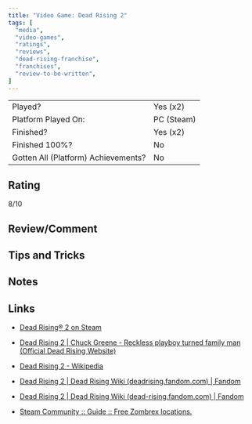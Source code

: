 ```yaml
---
title: "Video Game: Dead Rising 2"
tags: [
  "media",
  "video-games",
  "ratings",
  "reviews",
  "dead-rising-franchise",
  "franchises",
  "review-to-be-written",
]
---
```


| | |
|-|-|
| Played? | Yes (x2) |
| Platform Played On: | PC (Steam) |
| Finished? | Yes (x2) |
| Finished 100%? | No |
| Gotten All (Platform) Achievements? | No |

## Rating

8/10

## Review/Comment

## Tips and Tricks

## Notes

## Links

- [Dead Rising® 2 on Steam](https://store.steampowered.com/app/45740/Dead_Rising_2/)
- [Dead Rising 2 | Chuck Greene - Reckless playboy turned family man (Official Dead Rising Website)](https://www.deadrising.com/dead-rising-2/index.html)
- [Dead Rising 2 - Wikipedia](https://en.wikipedia.org/wiki/Dead_Rising_2)
- [Dead Rising 2 | Dead Rising Wiki (deadrising.fandom.com) | Fandom](https://deadrising.fandom.com/wiki/Dead_Rising_2)
- [Dead Rising 2 | Dead Rising Wiki (dead-rising.fandom.com) | Fandom](https://dead-rising.fandom.com/wiki/Dead_Rising_2)

- [Steam Community :: Guide :: Free Zombrex locations.](https://steamcommunity.com/sharedfiles/filedetails/?id=117556817)
